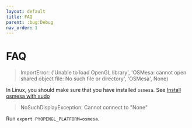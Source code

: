 ```yaml
---
layout: default
title: FAQ
parent: :bug:Debug
nav_order: 1
---
```


# FAQ

> ImportError: ('Unable to load OpenGL library', 'OSMesa: cannot open shared object file: No such file or directory', 'OSMesa', None)

In Linux, you should make sure that you have installed `osmesa`. See [Install osmesa with sudo](https://chingswy.github.io/easymocap-public-doc/install/install_vis3d.html)

> NoSuchDisplayException: Cannot connect to "None"

Run `export PYOPENGL_PLATFORM=osmesa`.

